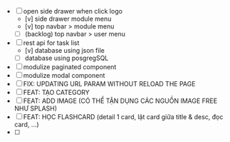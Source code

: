- [ ] open side drawer when click logo
    - [v] side drawer module menu
    - [v] top navbar > module menu
    - [ ] (backlog) top navbar > user menu
- [ ] rest api for task list
    - [v] database using json file
    - [ ] database using posgregSQL
- [ ] modulize paginated component
- [ ] modulize modal component
- [ ] FIX: UPDATING URL PARAM WITHOUT RELOAD THE PAGE
- [ ] FEAT: TẠO CATEGORY
- [ ] FEAT: ADD IMAGE (CÓ THỂ TẬN DỤNG CÁC NGUỒN IMAGE FREE NHƯ SPLASH)
- [ ] FEAT: HỌC FLASHCARD (detail 1 card, lật card giữa title & desc, đọc card, ...)
- [ ] 
